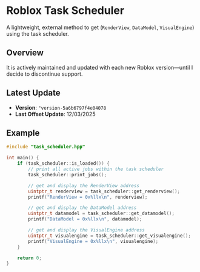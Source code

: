 # Roblox Task Scheduler

A lightweight, external method to get (`RenderView`, `DataModel`, `VisualEngine`) using the task scheduler.

## Overview

It is actively maintained and updated with each new Roblox version—until I decide to discontinue support.

## Latest Update
- **Version**: `"version-5a6b6797f4e04078`  
- **Last Offset Update**: 12/03/2025

## Example
```cpp
#include "task_scheduler.hpp"

int main() {
    if (task_scheduler::is_loaded()) {
        // print all active jobs within the task scheduler
        task_scheduler::print_jobs();

        // get and display the RenderView address
        uintptr_t renderview = task_scheduler::get_renderview();
        printf("RenderView = 0x%llx\n", renderview);

        // get and display the DataModel address
        uintptr_t datamodel = task_scheduler::get_datamodel();
        printf("DataModel = 0x%llx\n", datamodel);

        // get and display the VisualEngine address
        uintptr_t visualengine = task_scheduler::get_visualengine();
        printf("VisualEngine = 0x%llx\n", visualengine);
    }

    return 0;
}
